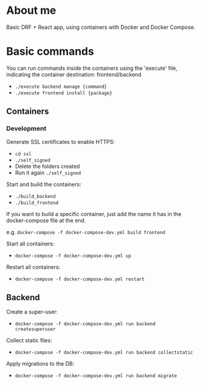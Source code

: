 # About me
Basic DRF + React app, using containers with Docker and Docker Compose.

# Basic commands

You can run commands inside the containers using the 'execute' file, indicating the container destination: frontend/backend
 - `./execute backend manage {command}`
 - `./execute frontend install {package}`

## Containers
### Development

Generate SSL certificates to enable HTTPS:
- `cd ssl`
- `./self_signed`
- Delete the folders created
- Run it again `./self_signed`

Start and build the containers:

- `./build_backend`
- `./build_frontend`

If you want to build a specific container, just add the name it has in the docker-compose file at the end. 

e.g. `docker-compose -f docker-compose-dev.yml build frontend`

Start all containers:

- `docker-compose -f docker-compose-dev.yml up`

Restart all containers:

- `docker-compose -f docker-compose-dev.yml restart`

## Backend
Create a super-user:

- `docker-compose -f docker-compose-dev.yml run backend createsuperuser`

Collect static files:

- `docker-compose -f docker-compose-dev.yml run backend collectstatic`

Apply migrations to the DB:

- `docker-compose -f docker-compose-dev.yml run backend migrate`
